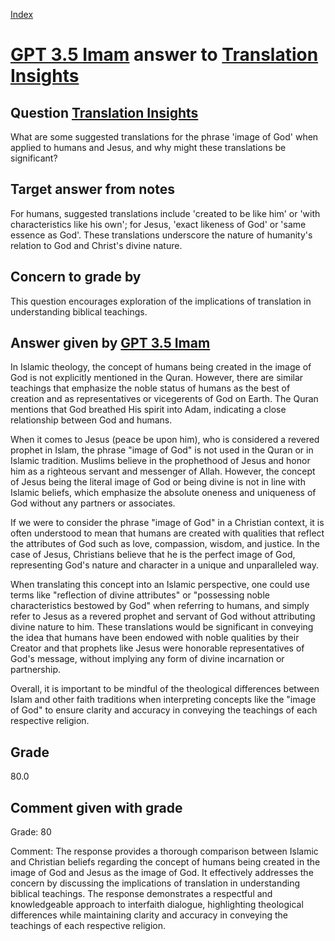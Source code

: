 
[Index](../../index.md)
# [GPT 3.5 Imam](../../answering_models/GPT_3.5_Imam.md) answer to [Translation Insights](../../questions/Translation_Insights.md)

## Question [Translation Insights](../../questions/Translation_Insights.md)
What are some suggested translations for the phrase 'image of God' when applied to humans and Jesus, and why might these translations be significant?

## Target answer from notes
For humans, suggested translations include 'created to be like him' or 'with characteristics like his own'; for Jesus, 'exact likeness of God' or 'same essence as God'. These translations underscore the nature of humanity's relation to God and Christ's divine nature.

## Concern to grade by
This question encourages exploration of the implications of translation in understanding biblical teachings.

## Answer given by [GPT 3.5 Imam](../../answering_models/GPT_3.5_Imam.md)
In Islamic theology, the concept of humans being created in the image of God is not explicitly mentioned in the Quran. However, there are similar teachings that emphasize the noble status of humans as the best of creation and as representatives or vicegerents of God on Earth. The Quran mentions that God breathed His spirit into Adam, indicating a close relationship between God and humans.

When it comes to Jesus (peace be upon him), who is considered a revered prophet in Islam, the phrase "image of God" is not used in the Quran or in Islamic tradition. Muslims believe in the prophethood of Jesus and honor him as a righteous servant and messenger of Allah. However, the concept of Jesus being the literal image of God or being divine is not in line with Islamic beliefs, which emphasize the absolute oneness and uniqueness of God without any partners or associates.

If we were to consider the phrase "image of God" in a Christian context, it is often understood to mean that humans are created with qualities that reflect the attributes of God such as love, compassion, wisdom, and justice. In the case of Jesus, Christians believe that he is the perfect image of God, representing God's nature and character in a unique and unparalleled way.

When translating this concept into an Islamic perspective, one could use terms like "reflection of divine attributes" or "possessing noble characteristics bestowed by God" when referring to humans, and simply refer to Jesus as a revered prophet and servant of God without attributing divine nature to him. These translations would be significant in conveying the idea that humans have been endowed with noble qualities by their Creator and that prophets like Jesus were honorable representatives of God's message, without implying any form of divine incarnation or partnership.

Overall, it is important to be mindful of the theological differences between Islam and other faith traditions when interpreting concepts like the "image of God" to ensure clarity and accuracy in conveying the teachings of each respective religion.

## Grade
80.0

## Comment given with grade
Grade: 80

Comment: The response provides a thorough comparison between Islamic and Christian beliefs regarding the concept of humans being created in the image of God and Jesus as the image of God. It effectively addresses the concern by discussing the implications of translation in understanding biblical teachings. The response demonstrates a respectful and knowledgeable approach to interfaith dialogue, highlighting theological differences while maintaining clarity and accuracy in conveying the teachings of each respective religion.
